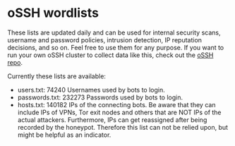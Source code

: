 # oSSH wordlists
These lists are updated daily and can be used for internal security scans, username and password policies, intrusion detection, IP reputation decisions, and so on. Feel free to use them for any purpose. If you want to run your own oSSH cluster to collect data like this, check out the [oSSH repo](https://github.com/toxyl/ossh).  

Currently these lists are available:  
- users.txt: 74240                                                                                                                                                                                                                                                                                                                                                                                                          Usernames used by bots to login. 
- passwords.txt: 232273                                                                                                                                                                                                                                                                                                                                                                                                          Passwords used by bots to login. 
- hosts.txt: 140182                                                                                                                                                                                                                                                                                                                                                                                                          IPs of the connecting bots. Be aware that they can include IPs of VPNs, Tor exit nodes and others that are NOT IPs of the actual attackers. Furthermore, IPs can get reassigned after being recorded by the honeypot. Therefore this list can not be relied upon, but might be helpful as an indicator.
